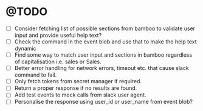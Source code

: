 # @TODO

- [ ] Consider fetching list of possible sections from bamboo to validate user input and provide useful help text?
- [ ] Check the command in the event blob and use that to make the help text dynamic
- [ ] Find some way to match user input and sections in bamboo regardless of capitalisation i.e. sales or Sales.
- [ ] Better error handling for network errors, timeout etc. that cause slack command to fail.
- [ ] Only fetch tokens from secret manager if required.
- [ ] Return a proper response if no results are found.
- [ ] Add test events to mock calls from slack user agent.
- [ ] Personalise the response using user_id or user_name from event blob?
